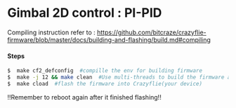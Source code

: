 # Gimbal 2D control : PI-PID
Compiling instruction refer to : https://github.com/bitcraze/crazyflie-firmware/blob/master/docs/building-and-flashing/build.md#compiling
#### Steps
```bash
$  make cf2_defconfig  #compille the env for building firmware
$  make -j 12 && make clean  #Use multi-threads to build the firmware and clean redundant files afterwards
$  make cload  #flash the firmware into Crazyflie(your device)
```
!!Remember to reboot again after it finished flashing!!
